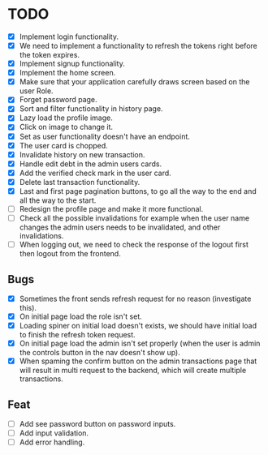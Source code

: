 # TODO

- [x] Implement login functionality.
- [x] We need to implement a functionality to refresh the tokens right before the token expires.
- [x] Implement signup functionality.
- [x] Implement the home screen.
- [x] Make sure that your application carefully draws screen based on the user Role.
- [x] Forget password page.
- [x] Sort and filter functionality in history page.
- [x] Lazy load the profile image.
- [x] Click on image to change it.
- [x] Set as user functionality doesn't have an endpoint.
- [x] The user card is chopped.
- [x] Invalidate history on new transaction.
- [x] Handle edit debt in the admin users cards.
- [x] Add the verified check mark in the user card.
- [x] Delete last transaction functionality.
- [x] Last and first page pagination buttons, to go all the way to the end and all the way to the start.
- [ ] Redesign the profile page and make it more functional.
- [ ] Check all the possible invalidations for example when the user name changes the admin users needs to be invalidated, and other invalidations.
- [ ] When logging out, we need to check the response of the logout first then logout from the frontend.

## Bugs

- [x] Sometimes the front sends refresh request for no reason (investigate this).
- [x] On initial page load the role isn't set.
- [x] Loading spiner on initial load doesn't exists, we should have initial load to finish the refresh token request.
- [x] On initial page load the admin isn't set properly (when the user is admin the controls button in the nav doesn't show up).
- [x] When spaming the confirm button on the admin transactions page that will result in multi request to the backend, which will create multiple transactions.

## Feat

- [ ] Add see password button on password inputs.
- [ ] Add input validation.
- [ ] Add error handling.